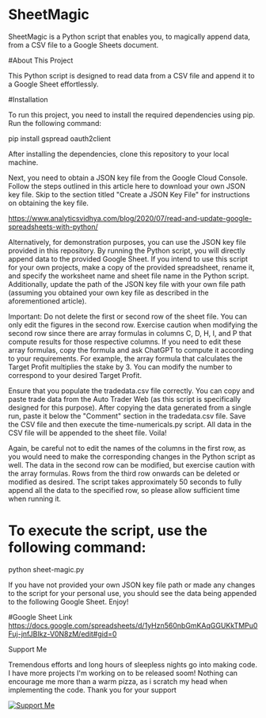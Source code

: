 # SheetMagic
SheetMagic is a Python script that enables you, to magically append data, from a CSV file to a Google Sheets document.


#About This Project

This Python script is designed to read data from a CSV file and append it to a Google Sheet effortlessly.

#Installation

To run this project, you need to install the required dependencies using pip. Run the following command:

pip install gspread oauth2client

After installing the dependencies, clone this repository to your local machine.

Next, you need to obtain a JSON key file from the Google Cloud Console. Follow the steps outlined in this article here to download your own JSON key file. Skip to the section titled "Create a JSON Key File" for instructions on obtaining the key file.

https://www.analyticsvidhya.com/blog/2020/07/read-and-update-google-spreadsheets-with-python/

Alternatively, for demonstration purposes, you can use the JSON key file provided in this repository. By running the Python script, you will directly append data to the provided Google Sheet. If you intend to use this script for your own projects, make a copy of the provided spreadsheet, rename it, and specify the worksheet name and sheet file name in the Python script. Additionally, update the path of the JSON key file with your own file path (assuming you obtained your own key file as described in the aforementioned article).

Important: Do not delete the first or second row of the sheet file. You can only edit the figures in the second row. Exercise caution when modifying the second row since there are array formulas in columns C, D, H, I, and P that compute results for those respective columns. If you need to edit these array formulas, copy the formula and ask ChatGPT to compute it according to your requirements. For example, the array formula that calculates the Target Profit multiplies the stake by 3. You can modify the number to correspond to your desired Target Profit.

Ensure that you populate the tradedata.csv file correctly. You can copy and paste trade data from the Auto Trader Web (as this script is specifically designed for this purpose). After copying the data generated from a single run, paste it below the "Comment" section in the tradedata.csv file. Save the CSV file and then execute the time-numericals.py script. All data in the CSV file will be appended to the sheet file. Voila!

Again, be careful not to edit the names of the columns in the first row, as you would need to make the corresponding changes in the Python script as well. The data in the second row can be modified, but exercise caution with the array formulas. Rows from the third row onwards can be deleted or modified as desired. The script takes approximately 50 seconds to fully append all the data to the specified row, so please allow sufficient time when running it.

# To execute the script, use the following command:

python sheet-magic.py

If you have not provided your own JSON key file path or made any changes to the script for your personal use, you should see the data being appended to the following Google Sheet. Enjoy!

#Google Sheet Link
https://docs.google.com/spreadsheets/d/1yHzn560nbGmKAqGGUKkTMPu0Fuj-jnfJBIkz-V0N8zM/edit#gid=0


Support Me

Tremendous efforts and long hours of sleepless nights go into making code. I have more projects I'm working on to be released soom! Nothing can encourage me more than a warm pizza, as i scratch my head when implementing the code. Thank you for your support

[![Support Me](https://www.buymeacoffee.com/assets/img/bmc-meta-new/favicon.png)](https://www.buymeacoffee.com/jessealex2X)

